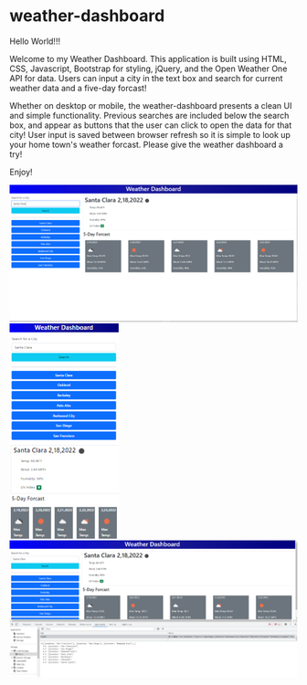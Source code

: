 # weather-dashboard

Hello World!!!

Welcome to my Weather Dashboard. This application is built using HTML, CSS, Javascript, Bootstrap for styling, jQuery, and the Open Weather One API for data. Users can input a city in the text box and search for current weather data and a five-day forcast! 

Whether on desktop or mobile, the weather-dashboard presents a clean UI and simple functionality. Previous searches are included below the search box, and appear as buttons that the user can click to open the data for that city! User input is saved between browser refresh so it is simple to look up your home town's weather forcast. Please give the weather dashboard a try!

Enjoy!


![Dashboard](./assets/images/Capture1.PNG "Title")
![MobileDash](./assets/images/Capture2.PNG "Title") 
![LocalStorage](./assets/images/Capture3.PNG "Title") 